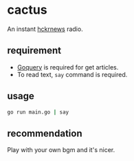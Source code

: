 # cactus

An instant [hckrnews](https://hckrnews.com) radio.

## requirement
- [Goquery](https://github.com/PuerkitoBio/goquery) is required for get articles.
- To read text, `say` command is required.

## usage
```sh
go run main.go | say
```

## recommendation
Play with your own bgm and it's nicer.
